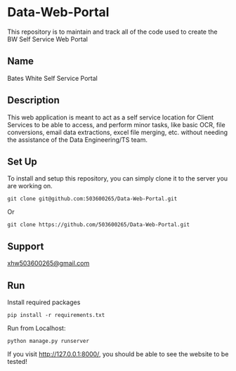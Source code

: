 # Data-Web-Portal

This repository is to maintain and track all of the code used to create the BW Self Service Web Portal

## Name
Bates White Self Service Portal

## Description
This web application is meant to act as a self service location for Client Services to be able to access, and perform minor tasks, like basic OCR, file conversions, email data extractions, excel file merging, etc. without needing the assistance of the Data Engineering/TS team.

## Set Up
To install and setup this repository, you can simply clone it to the server you are working on.

```
git clone git@github.com:503600265/Data-Web-Portal.git
```
Or
```
git clone https://github.com/503600265/Data-Web-Portal.git
```

## Support
xhw503600265@gmail.com

## Run 
Install required packages
```
pip install -r requirements.txt
```
Run from Localhost:
```
python manage.py runserver
```
If you visit http://127.0.0.1:8000/, you should be able to see the website to be tested! 




